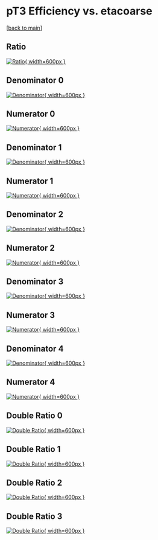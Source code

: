# pT3 Efficiency vs. etacoarse

[[back to main](./)]



## Ratio

[![Ratio](../mtv/var/pT3_base_321_0_eff_etacoarse.png){ width=600px }](../mtv/var/pT3_base_321_0_eff_etacoarse.pdf)

## Denominator 0

[![Denominator](../mtv/den/pT3_base_321_0_eff_etacoarse_den0.png){ width=600px }](../mtv/den/pT3_base_321_0_eff_etacoarse_den0.pdf)

## Numerator 0

[![Numerator](../mtv/num/pT3_base_321_0_eff_etacoarse_num0.png){ width=600px }](../mtv/num/pT3_base_321_0_eff_etacoarse_num0.pdf)

## Denominator 1

[![Denominator](../mtv/den/pT3_base_321_0_eff_etacoarse_den1.png){ width=600px }](../mtv/den/pT3_base_321_0_eff_etacoarse_den1.pdf)

## Numerator 1

[![Numerator](../mtv/num/pT3_base_321_0_eff_etacoarse_num1.png){ width=600px }](../mtv/num/pT3_base_321_0_eff_etacoarse_num1.pdf)

## Denominator 2

[![Denominator](../mtv/den/pT3_base_321_0_eff_etacoarse_den2.png){ width=600px }](../mtv/den/pT3_base_321_0_eff_etacoarse_den2.pdf)

## Numerator 2

[![Numerator](../mtv/num/pT3_base_321_0_eff_etacoarse_num2.png){ width=600px }](../mtv/num/pT3_base_321_0_eff_etacoarse_num2.pdf)

## Denominator 3

[![Denominator](../mtv/den/pT3_base_321_0_eff_etacoarse_den3.png){ width=600px }](../mtv/den/pT3_base_321_0_eff_etacoarse_den3.pdf)

## Numerator 3

[![Numerator](../mtv/num/pT3_base_321_0_eff_etacoarse_num3.png){ width=600px }](../mtv/num/pT3_base_321_0_eff_etacoarse_num3.pdf)

## Denominator 4

[![Denominator](../mtv/den/pT3_base_321_0_eff_etacoarse_den4.png){ width=600px }](../mtv/den/pT3_base_321_0_eff_etacoarse_den4.pdf)

## Numerator 4

[![Numerator](../mtv/num/pT3_base_321_0_eff_etacoarse_num4.png){ width=600px }](../mtv/num/pT3_base_321_0_eff_etacoarse_num4.pdf)

## Double Ratio 0

[![Double Ratio](../mtv/ratio/pT3_base_321_0_eff_etacoarse_ratio0.png){ width=600px }](../mtv/ratio/pT3_base_321_0_eff_etacoarse_ratio0.pdf)

## Double Ratio 1

[![Double Ratio](../mtv/ratio/pT3_base_321_0_eff_etacoarse_ratio1.png){ width=600px }](../mtv/ratio/pT3_base_321_0_eff_etacoarse_ratio1.pdf)

## Double Ratio 2

[![Double Ratio](../mtv/ratio/pT3_base_321_0_eff_etacoarse_ratio2.png){ width=600px }](../mtv/ratio/pT3_base_321_0_eff_etacoarse_ratio2.pdf)

## Double Ratio 3

[![Double Ratio](../mtv/ratio/pT3_base_321_0_eff_etacoarse_ratio3.png){ width=600px }](../mtv/ratio/pT3_base_321_0_eff_etacoarse_ratio3.pdf)


